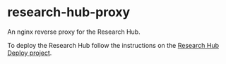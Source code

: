 # research-hub-proxy

An nginx reverse proxy for the Research Hub.

To deploy the Research Hub follow the instructions on the [Research Hub Deploy project](https://github.com/UoA-eResearch/research-hub-deploy#research-hub-deployment-project).
